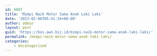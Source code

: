 ```yaml
---
id: 6807
title: 'Mimpi Naik Motor Sama Anak Laki Laki'
date: '2023-02-06T05:41:34+00:00'
author: admin
layout: post
guid: 'https://bos.awn.biz.id/mimpi-naik-motor-sama-anak-laki-laki/'
permalink: /mimpi-naik-motor-sama-anak-laki-laki/
categories:
    - Uncategorized
---
```


